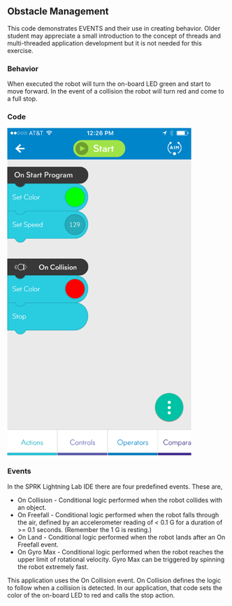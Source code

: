 ## Obstacle Management

This code demonstrates EVENTS and their use in creating  behavior. Older student may appreciate a small introduction to the concept of threads and multi-threaded application development but it is not needed for this exercise.

### Behavior

When executed the robot will turn the on-board LED green and start to move forward. In the event of a collision the robot will turn red and come to a full stop.

### Code

<img src="ObstacleManagement.png" alt="Image of Program Code" style="Height: 750px;"/>


### Events

In the SPRK Lightning Lab IDE there are four predefined events. These are,

*	On Collision - Conditional logic performed when the robot collides with an object.
*	On Freefall - Conditional logic performed when the robot falls through the air, defined by an accelerometer reading of < 0.1 G for a duration of >= 0.1 seconds. (Remember the 1 G is resting.)
*	On Land - Conditional logic performed when the robot lands after an On Freefall event.
*	On Gyro Max - Conditional logic performed when the robot reaches the upper limit of rotational velocity. Gyro Max can be triggered by spinning the robot extremely fast.

This application uses the On Collision event. On Collision defines the logic to follow when a collision is detected. In our application, that code sets the color of the on-board LED to red and calls the stop action.
